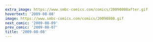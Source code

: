 ```yaml
---
extra_image: https://www.smbc-comics.com/comics/20090808after.gif
hovertext: '2009-08-08'
image: https://www.smbc-comics.com/comics/20090808.gif
next_comic: '2009-08-09'
prev_comic: '2009-08-07'
title: '2009-08-08'
---
```


